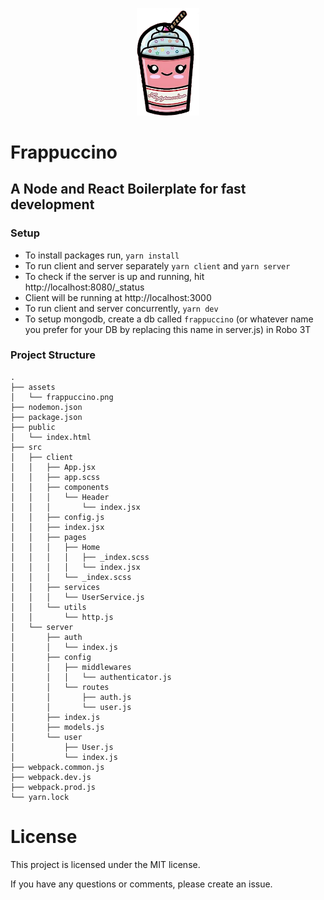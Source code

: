 <p align="center">
  <img width="100" src="https://raw.githubusercontent.com/msintaha/frappuccino/master/assets/frappuccino.png">
</p>

# Frappuccino
## A Node and React Boilerplate for fast development

### Setup
- To install packages run, `yarn install`
- To run client and server separately `yarn client` and `yarn server` 
- To check if the server is up and running, hit http://localhost:8080/_status
- Client will be running at http://localhost:3000
- To run client and server concurrently, `yarn dev`
- To setup mongodb, create a db called `frappuccino` (or whatever name you prefer for your DB by replacing this name in server.js) in Robo 3T

### Project Structure

```
.
├── assets
│   └── frappuccino.png
├── nodemon.json
├── package.json
├── public
│   └── index.html
├── src
│   ├── client
│   │   ├── App.jsx
│   │   ├── app.scss
│   │   ├── components
│   │   │   └── Header
│   │   │       └── index.jsx
│   │   ├── config.js
│   │   ├── index.jsx
│   │   ├── pages
│   │   │   ├── Home
│   │   │   │   ├── _index.scss
│   │   │   │   └── index.jsx
│   │   │   └── _index.scss
│   │   ├── services
│   │   │   └── UserService.js
│   │   └── utils
│   │       └── http.js
│   └── server
│       ├── auth
│       │   └── index.js
│       ├── config
│       │   ├── middlewares
│       │   │   └── authenticator.js
│       │   └── routes
│       │       ├── auth.js
│       │       └── user.js
│       ├── index.js
│       ├── models.js
│       └── user
│           ├── User.js
│           └── index.js
├── webpack.common.js
├── webpack.dev.js
├── webpack.prod.js
└── yarn.lock
```

# License
This project is licensed under the MIT license.

If you have any questions or comments, please create an issue.
